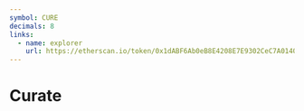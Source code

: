 ```yaml
---
symbol: CURE
decimals: 8
links:
  - name: explorer
    url: https://etherscan.io/token/0x1dABF6Ab0eB8E4208E7E9302CeC7A014068952e4
---
```


# Curate
